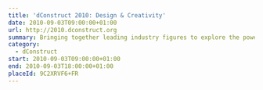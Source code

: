 ```yaml
---
title: 'dConstruct 2010: Design & Creativity'
date: 2010-09-03T09:00:00+01:00
url: http://2010.dconstruct.org
summary: Bringing together leading industry figures to explore the power of design thinking and show how we can all become just a little bit more creative.
category:
  - dConstruct
start: 2010-09-03T09:00:00+01:00
end: 2010-09-03T18:00:00+01:00
placeId: 9C2XRVF6+FR
---
```

